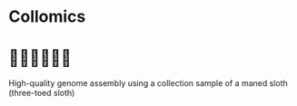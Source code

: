 # Collomics
# 🦥🦥🦥🦥🦥🦥

High-quality genome assembly using a collection sample of a maned sloth (three-toed sloth) 
